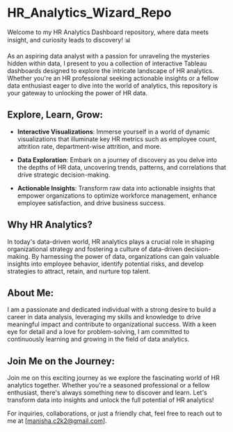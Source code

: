 # HR_Analytics_Wizard_Repo
Welcome to my HR Analytics Dashboard repository, where data meets insight, and curiosity leads to discovery! 📊

As an aspiring data analyst with a passion for unraveling the mysteries hidden within data, I present to you a collection of interactive Tableau dashboards designed to explore the intricate landscape of HR analytics. Whether you're an HR professional seeking actionable insights or a fellow data enthusiast eager to dive into the world of analytics, this repository is your gateway to unlocking the power of HR data.

## Explore, Learn, Grow:

- **Interactive Visualizations**: Immerse yourself in a world of dynamic visualizations that illuminate key HR metrics such as employee count, attrition rate, department-wise attrition, and more.
  
- **Data Exploration**: Embark on a journey of discovery as you delve into the depths of HR data, uncovering trends, patterns, and correlations that drive strategic decision-making.
  
- **Actionable Insights**: Transform raw data into actionable insights that empower organizations to optimize workforce management, enhance employee satisfaction, and drive business success.

## Why HR Analytics?

In today's data-driven world, HR analytics plays a crucial role in shaping organizational strategy and fostering a culture of data-driven decision-making. By harnessing the power of data, organizations can gain valuable insights into employee behavior, identify potential risks, and develop strategies to attract, retain, and nurture top talent.

## About Me:

I am a passionate and dedicated individual with a strong desire to build a career in data analysis, leveraging my skills and knowledge to drive meaningful impact and contribute to organizational success. With a keen eye for detail and a love for problem-solving, I am committed to continuously learning and growing in the field of data analytics.

## Join Me on the Journey:

Join me on this exciting journey as we explore the fascinating world of HR analytics together. Whether you're a seasoned professional or a fellow enthusiast, there's always something new to discover and learn. Let's transform data into insights and unlock the full potential of HR analytics!

For inquiries, collaborations, or just a friendly chat, feel free to reach out to me at [manisha.c2k2@gmail.com].

